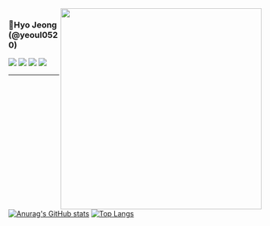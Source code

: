 <td>
      <img align="right" width="400" src="https://github.com/user-attachments/assets/284ab64c-1a61-4e57-a433-1e9d67d73a91" />
    </td>

### 🐳Hyo Jeong (@yeoul0520)

<a href="https://youallone.tistory.com"><img src="https://img.shields.io/badge/youallone-E5511E?style=badge&logo=Tistory&logoColor=white"/></a>
<a href="https://www.instagram.com/n_jj._.ly"><img src="https://img.shields.io/badge/instagram-d62976?style=badge&logo=Instagram&logoColor=white"/></a>
<a href="mailto:dolphinstar021008@gmail.com"><img src="https://img.shields.io/badge/Gmail-d14836?style=badge&logo=Gmail&logoColor=white&link=mailto:dolphinstar021008@gmail.com"/></a>
<a href="https://solved.ac/sally55511"><img src="http://mazassumnida.wtf/api/mini/generate_badge?boj=sally55511&theme=dark"/></a>

---

[![Anurag's GitHub stats](https://github-readme-stats.vercel.app/api?username=yeoul0520&theme=github_dark_dimmed&show_icons=true&count_private=true)](https://github.com/anuraghazra/github-readme-stats)
[![Top Langs](https://github-readme-stats.vercel.app/api/top-langs/?username=yeoul0520&theme=github_dark_dimmed&card_width=500&layout=compact&count_private=true)](https://github.com/anuraghazra/github-readme-stats)

</div>
